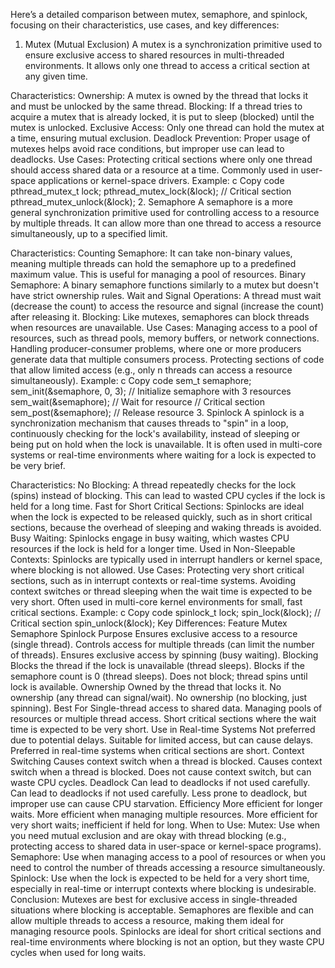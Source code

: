 Here’s a detailed comparison between mutex, semaphore, and spinlock, focusing on their characteristics, use cases, and key differences:

1. Mutex (Mutual Exclusion)
A mutex is a synchronization primitive used to ensure exclusive access to shared resources in multi-threaded environments. It allows only one thread to access a critical section at any given time.

Characteristics:
Ownership: A mutex is owned by the thread that locks it and must be unlocked by the same thread.
Blocking: If a thread tries to acquire a mutex that is already locked, it is put to sleep (blocked) until the mutex is unlocked.
Exclusive Access: Only one thread can hold the mutex at a time, ensuring mutual exclusion.
Deadlock Prevention: Proper usage of mutexes helps avoid race conditions, but improper use can lead to deadlocks.
Use Cases:
Protecting critical sections where only one thread should access shared data or a resource at a time.
Commonly used in user-space applications or kernel-space drivers.
Example:
c
Copy code
pthread_mutex_t lock;
pthread_mutex_lock(&lock);
// Critical section
pthread_mutex_unlock(&lock);
2. Semaphore
A semaphore is a more general synchronization primitive used for controlling access to a resource by multiple threads. It can allow more than one thread to access a resource simultaneously, up to a specified limit.

Characteristics:
Counting Semaphore: It can take non-binary values, meaning multiple threads can hold the semaphore up to a predefined maximum value. This is useful for managing a pool of resources.
Binary Semaphore: A binary semaphore functions similarly to a mutex but doesn't have strict ownership rules.
Wait and Signal Operations: A thread must wait (decrease the count) to access the resource and signal (increase the count) after releasing it.
Blocking: Like mutexes, semaphores can block threads when resources are unavailable.
Use Cases:
Managing access to a pool of resources, such as thread pools, memory buffers, or network connections.
Handling producer-consumer problems, where one or more producers generate data that multiple consumers process.
Protecting sections of code that allow limited access (e.g., only n threads can access a resource simultaneously).
Example:
c
Copy code
sem_t semaphore;
sem_init(&semaphore, 0, 3);  // Initialize semaphore with 3 resources
sem_wait(&semaphore);        // Wait for resource
// Critical section
sem_post(&semaphore);        // Release resource
3. Spinlock
A spinlock is a synchronization mechanism that causes threads to "spin" in a loop, continuously checking for the lock's availability, instead of sleeping or being put on hold when the lock is unavailable. It is often used in multi-core systems or real-time environments where waiting for a lock is expected to be very brief.

Characteristics:
No Blocking: A thread repeatedly checks for the lock (spins) instead of blocking. This can lead to wasted CPU cycles if the lock is held for a long time.
Fast for Short Critical Sections: Spinlocks are ideal when the lock is expected to be released quickly, such as in short critical sections, because the overhead of sleeping and waking threads is avoided.
Busy Waiting: Spinlocks engage in busy waiting, which wastes CPU resources if the lock is held for a longer time.
Used in Non-Sleepable Contexts: Spinlocks are typically used in interrupt handlers or kernel space, where blocking is not allowed.
Use Cases:
Protecting very short critical sections, such as in interrupt contexts or real-time systems.
Avoiding context switches or thread sleeping when the wait time is expected to be very short.
Often used in multi-core kernel environments for small, fast critical sections.
Example:
c
Copy code
spinlock_t lock;
spin_lock(&lock);
// Critical section
spin_unlock(&lock);
Key Differences:
Feature	Mutex	Semaphore	Spinlock
Purpose	Ensures exclusive access to a resource (single thread).	Controls access for multiple threads (can limit the number of threads).	Ensures exclusive access by spinning (busy waiting).
Blocking	Blocks the thread if the lock is unavailable (thread sleeps).	Blocks if the semaphore count is 0 (thread sleeps).	Does not block; thread spins until lock is available.
Ownership	Owned by the thread that locks it.	No ownership (any thread can signal/wait).	No ownership (no blocking, just spinning).
Best For	Single-thread access to shared data.	Managing pools of resources or multiple thread access.	Short critical sections where the wait time is expected to be very short.
Use in Real-time Systems	Not preferred due to potential delays.	Suitable for limited access, but can cause delays.	Preferred in real-time systems when critical sections are short.
Context Switching	Causes context switch when a thread is blocked.	Causes context switch when a thread is blocked.	Does not cause context switch, but can waste CPU cycles.
Deadlock	Can lead to deadlocks if not used carefully.	Can lead to deadlocks if not used carefully.	Less prone to deadlock, but improper use can cause CPU starvation.
Efficiency	More efficient for longer waits.	More efficient when managing multiple resources.	More efficient for very short waits; inefficient if held for long.
When to Use:
Mutex: Use when you need mutual exclusion and are okay with thread blocking (e.g., protecting access to shared data in user-space or kernel-space programs).
Semaphore: Use when managing access to a pool of resources or when you need to control the number of threads accessing a resource simultaneously.
Spinlock: Use when the lock is expected to be held for a very short time, especially in real-time or interrupt contexts where blocking is undesirable.
Conclusion:
Mutexes are best for exclusive access in single-threaded situations where blocking is acceptable.
Semaphores are flexible and can allow multiple threads to access a resource, making them ideal for managing resource pools.
Spinlocks are ideal for short critical sections and real-time environments where blocking is not an option, but they waste CPU cycles when used for long waits.